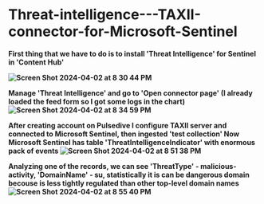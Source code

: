 # Threat-intelligence---TAXII-connector-for-Microsoft-Sentinel

<b>First thing that we have to do is to install 'Threat Intelligence' for Sentinel in 'Content Hub'<b>

![Screen Shot 2024-04-02 at 8 30 44 PM](https://github.com/AndrewTanga/Threat-intelligence---TAXII-connector-for-Microsoft-Sentinel/assets/93886645/b5bbaff1-fd96-4b1b-945e-6b402cbb7604)

<b>Manage 'Threat Intelligence' and go to 'Open connector page' (I already loaded the feed form so I got some logs in the chart)<b>
![Screen Shot 2024-04-02 at 8 34 59 PM](https://github.com/AndrewTanga/Threat-intelligence---TAXII-connector-for-Microsoft-Sentinel/assets/93886645/0187327e-ef21-42e1-8cc8-2134d60df2f1)

<b>After creating account on Pulsedive I configure TAXII server and connected to Microsoft Sentinel, then ingested 'test collection'<b>
<b>Now Microsoft Sentinel has table 'ThreatIntelligenceIndicator' with enormous pack of events<b>
![Screen Shot 2024-04-02 at 8 51 38 PM](https://github.com/AndrewTanga/Threat-intelligence---TAXII-connector-for-Microsoft-Sentinel/assets/93886645/a946d85b-658e-4e64-9057-521a8fd0b837)

<b>Analyzing one of the records, we can see 'ThreatType' - malicious-activity, 'DomainName' - su, statistically it is can be dangerous domain becouse is less tightly regulated than other top-level domain names<b>
![Screen Shot 2024-04-02 at 8 55 40 PM](https://github.com/AndrewTanga/Threat-intelligence---TAXII-connector-for-Microsoft-Sentinel/assets/93886645/60f27a4a-8bac-439a-ba78-c8844ecbf4a3)
